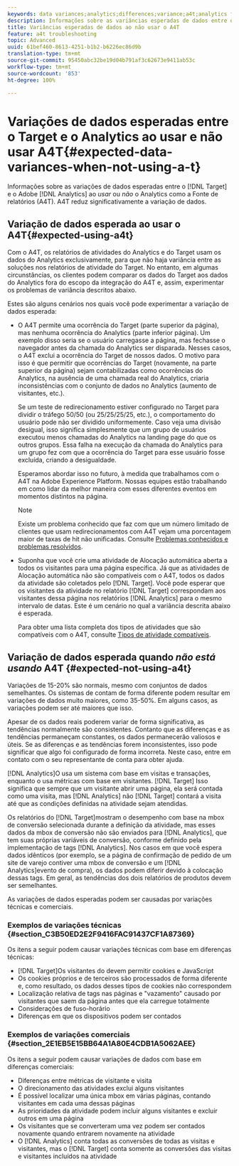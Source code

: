 ```yaml
---
keywords: data variances;analytics;differences;variance;a4t;analytics for target;analytics as the reporting source;discrepancies;discrepancy
description: Informações sobre as variâncias esperadas de dados entre o Target e o Adobe Analytics ao não usar o Analytics como fonte de relatórios (A4T), o que elimina a variância de dados completamente.
title: Variâncias esperadas de dados ao não usar o A4T
feature: a4t troubleshooting
topic: Advanced
uuid: 61bef460-8613-4251-b1b2-b6226ec86d9b
translation-type: tm+mt
source-git-commit: 95450abc32be19d04b791af3c62673e9411ab53c
workflow-type: tm+mt
source-wordcount: '853'
ht-degree: 100%

---
```



# Variações de dados esperadas entre o Target e o Analytics ao usar e não usar A4T{#expected-data-variances-when-not-using-a-t}

Informações sobre as variações de dados esperadas entre o [!DNL Target] e o Adobe [!DNL Analytics] ao *usar* ou *não* o Analytics como a Fonte de relatórios (A4T). A4T reduz significativamente a variação de dados.

## Variação de dados esperada ao usar o A4T{#expected-using-a4t}

Com o A4T, os relatórios de atividades do Analytics e do Target usam os dados do Analytics exclusivamente, para que não haja variância entre as soluções nos relatórios de atividade do Target. No entanto, em algumas circunstâncias, os clientes podem comparar os dados do Target aos dados do Analytics fora do escopo da integração do A4T e, assim, experimentar os problemas de variância descritos abaixo.

Estes são alguns cenários nos quais você pode experimentar a variação de dados esperada:

* O A4T permite uma ocorrência do Target (parte superior da página), mas nenhuma ocorrência do Analytics (parte inferior página). Um exemplo disso seria se o usuário carregasse a página, mas fechasse o navegador antes da chamada do Analytics ser disparada. Nesses casos, o A4T exclui a ocorrência do Target de nossos dados. O motivo para isso é que permitir que ocorrências do Target (novamente, na parte superior da página) sejam contabilizadas como ocorrências do Analytics, na ausência de uma chamada real do Analytics, criaria inconsistências com o conjunto de dados no Analytics (aumento de visitantes, etc.).

   Se um teste de redirecionamento estiver configurado no Target para dividir o tráfego 50/50 (ou 25/25/25/25, etc.), o comportamento do usuário pode não ser dividido uniformemente. Caso veja uma divisão desigual, isso significa simplesmente que um grupo de usuários executou menos chamadas do Analytics na landing page do que os outros grupos. Essa falha na execução da chamada do Analytics para um grupo fez com que a ocorrência do Target para esse usuário fosse excluída, criando a desigualdade.

   Esperamos abordar isso no futuro, à medida que trabalhamos com o A4T na Adobe Experience Platform. Nossas equipes estão trabalhando em como lidar da melhor maneira com esses diferentes eventos em momentos distintos na página.

   >[!NOTE]
   >
   >Existe um problema conhecido que faz com que um número limitado de clientes que usam redirecionamentos com A4T vejam uma porcentagem maior de taxas de hit não unificadas. Consulte [Problemas conhecidos e problemas resolvidos](/help/r-release-notes/known-issues-resolved-issues.md#redirect).

* Suponha que você crie uma atividade de Alocação automática aberta a todos os visitantes para uma página específica. Já que as atividades de Alocação automática não são compatíveis com o A4T, todos os dados da atividade são coletados pelo [!DNL Target]. Você pode esperar que os visitantes da atividade no relatório [!DNL Target] correspondam aos visitantes dessa página nos relatórios [!DNL Analytics] para o mesmo intervalo de datas. Este é um cenário no qual a variância descrita abaixo é esperada.

   Para obter uma lista completa dos tipos de atividades que são compatíveis com o A4T, consulte [Tipos de atividade compatíveis](/help/c-integrating-target-with-mac/a4t/a4t.md#section_F487896214BF4803AF78C552EF1669AA).

## Variação de dados esperada quando *não está usando* A4T  {#expected-not-using-a4t}

Variações de 15-20% são normais, mesmo com conjuntos de dados semelhantes. Os sistemas de contam de forma diferente podem resultar em variações de dados muito maiores, como 35-50%. Em alguns casos, as variações podem ser até maiores que isso.

Apesar de os dados reais poderem variar de forma significativa, as tendências normalmente são consistentes. Contanto que as diferenças e as tendências permaneçam constantes, os dados permanecerão valiosos e úteis. Se as diferenças e as tendências forem inconsistentes, isso pode significar que algo foi configurado de forma incorreta. Neste caso, entre em contato com o seu representante de conta para obter ajuda.

[!DNL Analytics]O usa um sistema com base em visitas e transações, enquanto o usa métricas com base em visitantes. [!DNL Target] Isso significa que sempre que um visitante abrir uma página, ela será contada como uma visita, mas [!DNL Analytics] não [!DNL Target] contará a visita até que as condições definidas na atividade sejam atendidas.

Os relatórios do [!DNL Target]mostram o desempenho com base na mbox de conversão selecionada durante a definição da atividade, mas esses dados da mbox de conversão não são enviados para [!DNL Analytics], que tem suas próprias variáveis de conversão, conforme definido pela implementação de tags [!DNL Analytics]. Nos casos em que você espera dados idênticos (por exemplo, se a página de confirmação de pedido de um site de varejo contiver uma mbox de conversão e um [!DNL Analytics]evento de compra), os dados podem diferir devido à colocação dessas tags. Em geral, as tendências dos dois relatórios de produtos devem ser semelhantes.

As variações de dados esperadas podem ser causadas por variações técnicas e comerciais.

### Exemplos de variações técnicas  {#section_C3B50ED2E2F9416FAC91437CF1A87369}

Os itens a seguir podem causar variações técnicas com base em diferenças técnicas:

* [!DNL Target]Os visitantes do devem permitir cookies e JavaScript
* Os cookies próprios e de terceiros são processados de forma diferente e, como resultado, os dados desses tipos de cookies não correspondem
* Localização relativa de tags nas páginas e &quot;vazamento&quot; causado por visitantes que saem da página antes que ela carregue totalmente
* Considerações de fuso-horário
* Diferenças em que os dispositivos podem ser contados

### Exemplos de variações comerciais  {#section_2E1EB5E15BB64A1A80E4CDB1A5062AEE}

Os itens a seguir podem causar variações de dados com base em diferenças comerciais:

* Diferenças entre métricas de visitante e visita
* O direcionamento das atividades exclui alguns visitantes
* É possível localizar uma única mbox em várias páginas, contando visitantes em cada uma dessas páginas
* As prioridades da atividade podem incluir alguns visitantes e excluir outros em uma página
* Os visitantes que se converteram uma vez podem ser contados novamente quando entrarem novamente na atividade
* O [!DNL Analytics] conta todas as conversões de todas as visitas e visitantes, mas o [!DNL Target] conta somente as conversões das visitas e visitantes incluídos na atividade